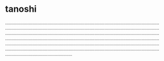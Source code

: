 # tanoshi
..............................................................................................................................................................................................................................................................................................................................................................................................................................................................................................................................................................................................................................................................................................................................................................................................................................